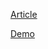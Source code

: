 
[Article](http://briankardell.wordpress.com/2013/11/23/managing-complexity-in-api-evolution)

[Demo](https://rawgithub.com/bkardell/DOMModificationTargets/master/tests.html)
